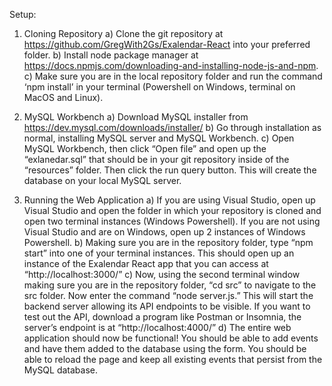 Setup:
1.	Cloning Repository
a)	Clone the git repository at https://github.com/GregWith2Gs/Exalendar-React into your preferred folder.
b)	Install node package manager at https://docs.npmjs.com/downloading-and-installing-node-js-and-npm.
c)	Make sure you are in the local repository folder and run the command ‘npm install’ in your terminal (Powershell on Windows, terminal on MacOS and Linux).

2.	MySQL Workbench
a)	Download MySQL installer from https://dev.mysql.com/downloads/installer/
b)	Go through installation as normal, installing MySQL server and MySQL Workbench.
c)	Open MySQL Workbench, then click “Open file” and open up the “exlanedar.sql” that should be in your git repository inside of the “resources” folder. Then click the run query button. This will create the database on your local MySQL server.

3.	Running the Web Application
a)	If you are using Visual Studio, open up Visual Studio and open the folder in which your repository is cloned and open two terminal instances (Windows Powershell). If you are not using Visual Studio and are on Windows, open up 2 instances of Windows Powershell. 
b)	Making sure you are in the repository folder, type “npm start” into one of your terminal instances. This should open up an instance of the Exalendar React app that you can access at “http://localhost:3000/”
c)	Now, using the second terminal window making sure you are in the repository folder, “cd src” to navigate to the src folder. Now enter the command “node server.js.” This will start the backend server allowing its API endpoints to be visible. If you want to test out the API, download a program like Postman or Insomnia, the server’s endpoint is at “http://localhost:4000/”
d)	The entire web application should now be functional! You should be able to add events and have them added to the database using the form. You should be able to reload the page and keep all existing events that persist from the MySQL database.

